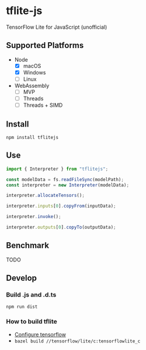 # tflite-js

TensorFlow Lite for JavaScript (unofficial)

## Supported Platforms

- Node
  - [x] macOS
  - [x] Windows
  - [ ] Linux
- WebAssembly
  - [ ] MVP
  - [ ] Threads
  - [ ] Threads + SIMD

## Install

```
npm install tflitejs
```

## Use

```js
import { Interpreter } from "tflitejs";

const modelData = fs.readFileSync(modelPath);
const interpreter = new Interpreter(modelData);

interpreter.allocateTensors();

interpreter.inputs[0].copyFrom(inputData);

interpreter.invoke();

interpreter.outputs[0].copyTo(outputData);
```

## Benchmark

TODO

## Develop

### Build .js and .d.ts

```
npm run dist
```

### How to build tflite

- [Configure tensorflow](https://www.tensorflow.org/install/source)
- `bazel build //tensorflow/lite/c:tensorflowlite_c`
